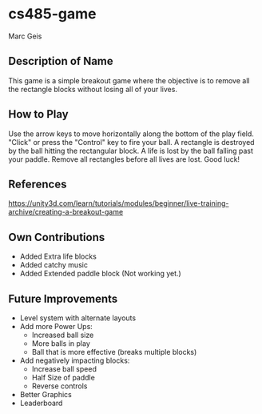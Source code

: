 # cs485-game
Marc Geis

## Description of Name
This game is a simple breakout game where the objective is to remove all the rectangle blocks without losing all of your lives. 


## How to Play
Use the arrow keys to move horizontally along the bottom of the play field. "Click" or press the "Control" key to fire your ball.
A rectangle is destroyed by the ball hitting the rectangular block. A life is lost by the ball falling past your paddle. Remove all rectangles before all lives are lost. Good luck!


## References
https://unity3d.com/learn/tutorials/modules/beginner/live-training-archive/creating-a-breakout-game

## Own Contributions
* Added Extra life blocks
* Added catchy music
* Added Extended paddle block (Not working yet.)

## Future Improvements
* Level system with alternate layouts
* Add more Power Ups:
    * Increased ball size
    * More balls in play
    * Ball that is more effective (breaks multiple blocks)
* Add negatively impacting blocks:
    * Increase ball speed
    * Half Size of paddle
    * Reverse controls
* Better Graphics
* Leaderboard
